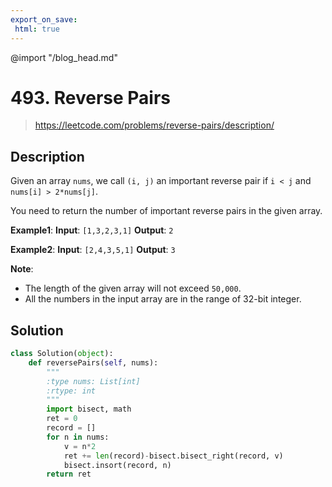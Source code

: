 ```yaml
---
export_on_save:
 html: true
---
```


@import "/blog_head.md"

# 493. Reverse Pairs

> <https://leetcode.com/problems/reverse-pairs/description/>

## Description


Given an array `nums`, we call `(i, j)` an important reverse pair if `i < j` and `nums[i] > 2*nums[j]`.

You need to return the number of important reverse pairs in the given array.

**Example1**:
**Input**: `[1,3,2,3,1]`
**Output**: `2`

**Example2**:
**Input**: `[2,4,3,5,1]`
**Output**: `3`

**Note**:
- The length of the given array will not exceed `50,000`.
- All the numbers in the input array are in the range of 32-bit integer.

## Solution

```python {class=line-numbers}
class Solution(object):
    def reversePairs(self, nums):
        """
        :type nums: List[int]
        :rtype: int
        """
        import bisect, math
        ret = 0
        record = []
        for n in nums:
            v = n*2
            ret += len(record)-bisect.bisect_right(record, v)
            bisect.insort(record, n)
        return ret
```

